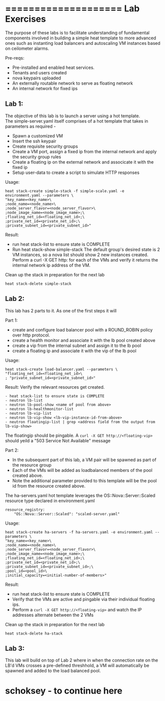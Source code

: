====================
Lab Exercises
==============

The purpose of these labs is to facilitate understanding of fundamental components involved in building a simple heat template to more advanced ones such as instanting load balancers and autoscaling VM instances based on ceilometer alarms. 

Pre-reqs:

* Pre-installed and enabled heat services.
* Tenants and users created
* nova keypairs uploaded
* An externally routable network to serve as floating network
* An internal network for fixed ips

Lab 1:
------
The objective of this lab is to launch a server using a hot template.  
The simple-server.yaml itself comprises of a hot template that takes in parameters as required -

- Spawn a customized VM
- Insert the ssh keypair
- Create requisite security groups
- Create a VM port, assign a fixed ip from the internal network and apply the security group rules
- Create a floating ip on the external network and associcate it with the fixed ip
- Setup user-data to create a script to simulate HTTP responses

Usage:

```
heat stack-create simple-stack -f simple-scale.yaml -e environment.yaml --parameters \
"key_name=<key_name>\
;node_name=<node_name>\
;node_server_flavor=<node_server_flavor>\
;node_image_name=<node_image_name>;\
;floating_net_id=<floating_net_id>;\
;private_net_id=<private_net_id>;\
;private_subnet_id=<private_subnet_id>"
```

Result:
- run heat stack-list to ensure state is COMPLETE
- Run heat stack-show simple-stack
The default group's desired state is 2 VM instances, so a nova list should show 2 new instances created.
Perform a curl -X GET http:<floating-ip-of-vm> for each of the VMs and verify it returns the internal network ip address of the VM.

Clean up the stack in preparation for the next lab

```
heat stack-delete simple-stack
```

Lab 2:
------
This lab has 2 parts to it.  As one of the first steps it will

Part 1:

- create and configure load balancer pool with a ROUND_ROBIN policy over http protocol.
- create a health monitor and associate it with the lb pool created above
- create a vip from the internal subnet and assign it to the lb pool
- create a floating ip and associate it with the vip of the lb pool

Usage:

```
heat stack-create load-balancer.yaml --parameters \
"floating_net_id=<floating_net_id>\
; "private_subnet_id=<private_subnet_id>"
```

Result: Verify the relevant resources get created.

```
- heat stack-list to ensure state is COMPLETE
- neutron lb-list
- neutron lb-pool-show <name of pool from above>
- neutron lb-healthmonitor-list
- neutron lb-vip-list
- neutron lb-vip-show <lb-vip-instance-id-from-above>
- neutron floatingip-list | grep <address field from the output from lb-vip-show>
```

The floatingip should be pingable.  A ```curl -X GET http://<floating-vip>``` should yeild a "503 Service Not Available" message

Part 2:

- In the subsequent part of this lab, a VM pair will be spawned as part of the resource group
- Each of the VMs will be added as loadbalanced members of the pool created above. 
- Note the additional parameter provided to this template will be the pool id from the resource created above.

The ha-servers.yaml hot template leverages the OS::Nova::Server::Scaled resource type declared in environment.yaml

```
resource_registry:
    "OS::Nova::Server::Scaled": "scaled-server.yaml"
```

Usage:

```
heat stack-create ha-servers -f ha-servers.yaml -e environment.yaml --parameters \
"key_name=<key_name>\
;node_name=<node_name>\
;node_server_flavor=<node_server_flavor>\
;node_image_name=<node_image_name>;\
;floating_net_id=<floating_net_id>;\
;private_net_id=<private_net_id>;\
;private_subnet_id=<private_subnet_id>;\
;pool_id=<pool_id>\
;initial_capacity=<initial-number-of-members>"
```

Result:  

- run heat stack-list to ensure state is COMPLETE
- Verify that the VMs are active and pingable via their individual floating ips.
- Perform a ```curl -X GET http://<floating-vip>``` and watch the IP addresses alternate between the 2 VMs

Clean up the stack in preparation for the next lab

```
heat stack-delete ha-stack
```

Lab 3:
------

This lab will build on top of Lab 2 where in when the connection rate on the LB'd VMs crosses a pre-defined threshhold, a VM will automatically be spawned and added to the load balanced pool.

# schoksey - to continue here
